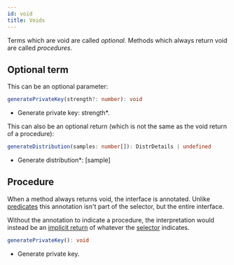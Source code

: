 ```yaml
---
id: void
title: Voids
---
```


Terms which are void are called *optional.* Methods which always return void are called *procedures*.

## Optional term

This can be an optional parameter:

```typescript
generatePrivateKey(strength?: number): void
```

* Generate private key: strength*.

This can also be an optional return (which is not the same as the void return of a procedure):

```typescript
generateDistribution(samples: number[]): DistrDetails | undefined
```

* Generate distribution*: [sample]

## Procedure

When a method always returns void, the interface is annotated. Unlike [predicates](boolean.md) this annotation isn't part of the selector, but the entire interface.

Without the annotation to indicate a procedure, the interpretation would instead be an [implicit return](implicit-return.md) of whatever the [selector](selector.md) indicates.

```typescript
generatePrivateKey(): void
```

* Generate private key.